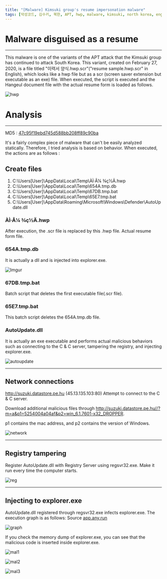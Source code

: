 ```yaml
---
title: "[Malware] Kimsuki group's resume impersonation malware"
tags: [악성코드, 김수키, 북한, APT, hwp, malware, kimsuki, north korea, english]
---
```



# Malware disguised as a resume
---

This malware is one of the variants of the APT attack that the Kimsuki group has continued to attack South Korea.
This variant, created on February 27, 2020, is a file titled "이력서 양식.hwp.scr"("resume sample.hwp.scr" in English), 
which looks like a hwp file but as a scr (screen saver extension but executable as an exe) file.
When executed, the script is executed and the Hangeul document file with the actual resume form is loaded as follows.

![hwp](https://i.imgur.com/dxmSqSp.png)


# Analysis
---
MD5 : [47c95f19ebd745d588bb208ff89c90ba](https://www.hybrid-analysis.com/sample/757dfeacabf4c2f771147159d26117818354af14050e6ba42cc00f4a3d58e51f?environmentId=120)

It's a fairly complex piece of malware that can't be easily analyzed statically.
Therefore, I tried analysis is based on behavior.
When executed, the actions are as follows :

## Create files

 1. C:\Users\[User]\AppData\Local\Temp\ÀÌ·Â¼­ ¾ç½Ä.hwp
 2. C:\Users\[User]\AppData\Local\Temp\654A.tmp.db 
 3. C:\Users\[User]\AppData\Local\Temp\67DB.tmp.bat
 4. C:\Users\[User]\AppData\Local\Temp\65E7.tmp.bat
 5. C:\Users\[User]\AppData\Roaming\Microsoft\Windows\Defender\AutoUpdate.dll
 
 ### ÀÌ·Â¼­ ¾ç½Ä.hwp
 After execution, the .scr file is replaced by this .hwp file. Actual resume form file.
  
 ### 654A.tmp.db
 It is actually a dll and is injected into explorer.exe.
 
 ![Imgur](https://i.imgur.com/EgfGjP3.png)
 
 ### 67DB.tmp.bat
 Batch script that deletes the first executable file(.scr file). 
 
 ### 65E7.tmp.bat
 This batch script deletes the 654A.tmp.db file.

 ### AutoUpdate.dll
 It is actually an exe executable and performs actual malicious behaviors such as connecting to the C & C server, tampering the registry, and injecting explorer.exe.
 
 ![autoupdate](https://i.imgur.com/FbOrW8h.png)

---

## Network connections

http://suzuki.datastore.pe.hu (45.13.135.103:80) Attempt to connect to the C & C server.

Download additional malicious files through http://suzuki.datastore.pe.hu//?m=a&p1=5254004a04af&p2=win_6.1.7601-x32_DROPPER.

p1 contains the mac address, and p2 contains the version of Windows.

![network](https://i.imgur.com/37RKTyt.png)

---

## Registry tampering

Register AutoUpdate.dll with Registry Server using regsvr32.exe. Make it run every time the computer starts.

![reg](https://i.imgur.com/89MegCk.png)

---

## Injecting to explorer.exe 

AutoUpdate.dll registered through regsvr32.exe infects explorer.exe.
The execution graph is as follows:  Source [app.any.run](https://app.any.run/)

![graph](https://i.imgur.com/fdm1B3g.png)

If you check the memory dump of explorer.exe, you can see that the malicious code is inserted inside explorer.exe.

![mal1](https://i.imgur.com/f1mPwpy.png)

![mal2](https://i.imgur.com/bmHk6CW.png)

![mal3](https://i.imgur.com/BnwACWw.png)
